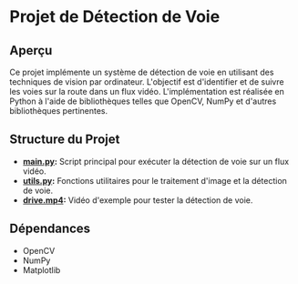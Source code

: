 # Projet de Détection de Voie

## Aperçu
Ce projet implémente un système de détection de voie en utilisant des techniques de vision par ordinateur. L'objectif est d'identifier et de suivre les voies sur la route dans un flux vidéo. L'implémentation est réalisée en Python à l'aide de bibliothèques telles que OpenCV, NumPy et d'autres bibliothèques pertinentes.

## Structure du Projet
- **[main.py](main.py):** Script principal pour exécuter la détection de voie sur un flux vidéo.
- **[utils.py](utils.py):** Fonctions utilitaires pour le traitement d'image et la détection de voie.
- **[drive.mp4](drive.mp4):** Vidéo d'exemple pour tester la détection de voie.

## Dépendances
- OpenCV
- NumPy
- Matplotlib
